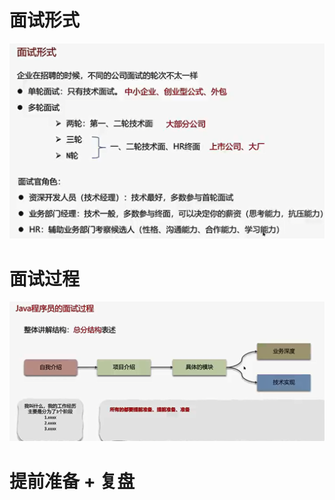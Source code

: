 # 面试形式
![img_2.png](attachments/img_2.png)


# 面试过程
![img_3.png](attachments/img_3.png)



# 提前准备 + 复盘
